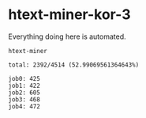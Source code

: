 # htext-miner-kor-3

Everything doing here is automated.

```
htext-miner

total: 2392/4514 (52.99069561364643%)

job0: 425
job1: 422
job2: 605
job3: 468
job4: 472
```